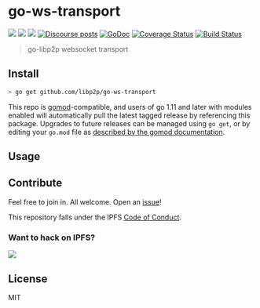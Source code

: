 # go-ws-transport

[![](https://img.shields.io/badge/made%20by-Protocol%20Labs-blue.svg?style=flat-square)](https://protocol.ai)
[![](https://img.shields.io/badge/project-libp2p-yellow.svg?style=flat-square)](https://libp2p.io/)
[![](https://img.shields.io/badge/freenode-%23libp2p-yellow.svg?style=flat-square)](http://webchat.freenode.net/?channels=%23libp2p)
[![Discourse posts](https://img.shields.io/discourse/https/discuss.libp2p.io/posts.svg)](https://discuss.libp2p.io)
[![GoDoc](https://godoc.org/github.com/libp2p/go-ws-transport?status.svg)](https://godoc.org/github.com/libp2p/go-ws-transport)
[![Coverage Status](https://coveralls.io/repos/github/libp2p/go-ws-transport/badge.svg?branch=master)](https://coveralls.io/github/libp2p/go-ws-transport?branch=master)
[![Build Status](https://travis-ci.org/libp2p/go-ws-transport.svg?branch=master)](https://travis-ci.org/libp2p/go-ws-transport)

> go-libp2p websocket transport

## Install

```sh
> go get github.com/libp2p/go-ws-transport
```

This repo is [gomod](https://github.com/golang/go/wiki/Modules)-compatible, and users of
go 1.11 and later with modules enabled will automatically pull the latest tagged release
by referencing this package. Upgrades to future releases can be managed using `go get`,
or by editing your `go.mod` file as [described by the gomod documentation](https://github.com/golang/go/wiki/Modules#how-to-upgrade-and-downgrade-dependencies).

## Usage


## Contribute

Feel free to join in. All welcome. Open an [issue](https://github.com/libp2p/go-ws-transport/issues)!

This repository falls under the IPFS [Code of Conduct](https://github.com/ipfs/community/blob/master/code-of-conduct.md).

### Want to hack on IPFS?

[![](https://cdn.rawgit.com/jbenet/contribute-ipfs-gif/master/img/contribute.gif)](https://github.com/ipfs/community/blob/master/contributing.md)

## License

MIT
